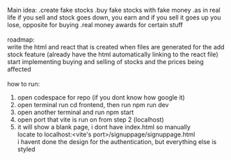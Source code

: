 Main idea: .create fake stocks .buy fake stocks with fake money .as in real life if you sell and stock goes down, you earn and if you sell it goes up you lose, opposite for buying .real money awards for certain stuff <br>
<br>
roadmap: <br>
write the html and react that is created when files are generated for the add stock feature (already have the html automatically linking to the react file)
<br> start implementing buying and selling of stocks and the prices being affected <br>
<br>
how to run: <br>
1. open codespace for repo (if you dont know how google it) <br>
2. open terminal run cd frontend, then run npm run dev <br>
3. open another terminal and run npm start <br>
4. open port that vite is run on from step 2 (localhost) <br>
5. it will show a blank page, i dont have index.html so manually <br>
locate to localhost:<vite's port>/signuppage/signuppage.html <br>
i havent done the design for the authentication, but everything else is styled